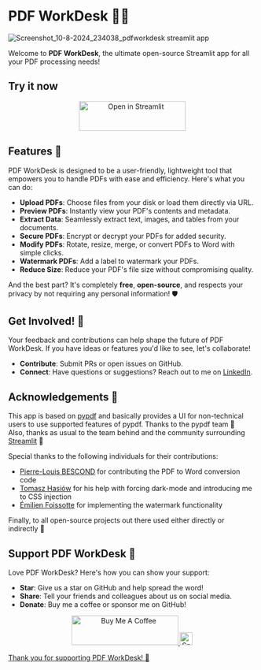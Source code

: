 # PDF WorkDesk 📄✨

![Screenshot_10-8-2024_234038_pdfworkdesk streamlit app](https://github.com/user-attachments/assets/174a1d98-55d2-4f4c-b990-4512199e491c)

Welcome to **PDF WorkDesk**, the ultimate open-source Streamlit app for all your PDF processing needs!

## Try it now

<p align="center">
    <a href="https://pdfworkdesk.streamlit.app/" target="_blank"><img src="https://static.streamlit.io/badges/streamlit_badge_black_white.svg" alt="Open in Streamlit" style="height: 60px !important;width: 217px !important;">
    </a>
</p>

## Features 🚀

PDF WorkDesk is designed to be a user-friendly, lightweight tool that empowers you to handle PDFs with ease and efficiency. Here's what you can do:

- **Upload PDFs**: Choose files from your disk or load them directly via URL.
- **Preview PDFs**: Instantly view your PDF's contents and metadata.
- **Extract Data**: Seamlessly extract text, images, and tables from your documents.
- **Secure PDFs**: Encrypt or decrypt your PDFs for added security.
- **Modify PDFs**: Rotate, resize, merge, or convert PDFs to Word with simple clicks.
- **Watermark PDFs**: Add a label to watermark your PDFs.
- **Reduce Size**: Reduce your PDF's file size without compromising quality.

And the best part? It's completely **free**, **open-source**, and respects your privacy by not requiring any personal information! 🛡️

## Get Involved! 🤝

Your feedback and contributions can help shape the future of PDF WorkDesk. If you have ideas or features you'd like to see, let's collaborate!

- **Contribute**: Submit PRs or open issues on GitHub.
- **Connect**: Have questions or suggestions? Reach out to me on [LinkedIn](https://linkedin.com/in/siddhantsadangi).

## Acknowledgements 🤗

This app is based on [pypdf](https://github.com/py-pdf/pypdf) and basically provides a UI for non-technical users to use supported features of pypdf. Thanks to the pypdf team 🫶  
Also, thanks as usual to the team behind and the community surrounding [Streamlit](https://streamlit.io/) 🎈

Special thanks to the following individuals for their contributions:

- [Pierre-Louis BESCOND](https://github.com/pierrelouisbescond) for contributing the PDF to Word conversion code
- [Tomasz Hasiów](https://discuss.streamlit.io/u/TomJohn/summary) for his help with forcing dark-mode and introducing me to CSS injection
- [Émilien Foissotte](https://github.com/Emilien-Foissotte) for implementing the watermark functionality

Finally, to all open-source projects out there used either directly or indirectly 🙇

## Support PDF WorkDesk 💖

Love PDF WorkDesk? Here's how you can show your support:

- **Star**: Give us a star on GitHub and help spread the word!
- **Share**: Tell your friends and colleagues about us on social media.
- **Donate**: Buy me a coffee or sponsor me on GitHub!

<p align="center">
    <a href="https://www.buymeacoffee.com/siddhantsadangi" target="_blank"><img src="https://cdn.buymeacoffee.com/buttons/v2/default-yellow.png" alt="Buy Me A Coffee" style="height: 60px !important;width: 217px !important;">
    </a>
    <a href="https://github.com/sponsors/SiddhantSadangi" target="_blank"><img
        src="https://img.shields.io/badge/Sponsor%20me%20on-GitHub-f34b7d?logo=github&style=flat"
        alt="Sponsor me on GitHub" style="height: 26px !important;">
</p>

Thank you for supporting PDF WorkDesk! 🤗
